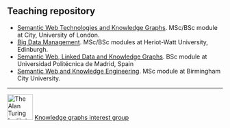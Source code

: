 ## Teaching repository

- [Semantic Web Technologies and Knowledge Graphs](https://github.com/turing-knowledge-graphs/teaching/tree/main/city). MSc/BSc module at City, University of London.
- [Big Data Management](https://github.com/turing-knowledge-graphs/teaching/tree/main/hwu). MSc/BSc modules at Heriot-Watt University, Edinburgh.
- [Semantic Web, Linked Data and Knowledge Graphs](https://github.com/turing-knowledge-graphs/teaching/tree/main/upm). BSc module at Universidad Politécnica de Madrid, Spain
- [Semantic Web and Knowledge Engineering](https://github.com/turing-knowledge-graphs/teaching/tree/main/bcu). MSc module at Birmingham City University.


---

<img src="https://upload.wikimedia.org/wikipedia/commons/thumb/b/b5/Alan_Turing_Institute_logo.svg/1200px-Alan_Turing_Institute_logo.svg.png" width="60" alt="The Alan Turing Institute">   [Knowledge graphs interest group](https://www.turing.ac.uk/research/interest-groups/knowledge-graphs)
